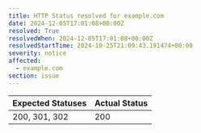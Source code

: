 ```yaml
---
title: HTTP Status resolved for example.com
date: 2024-12-05T17:01:08+00:00Z
resolved: True
resolvedWhen: 2024-12-05T17:01:08+00:00Z
resolvedStartTime: 2024-10-25T21:09:43.191474+00:00
severity: notice
affected:
  - example.com
section: issue
---
```


| Expected Statuses | Actual Status  |
|-------------------|----------------|
| 200, 301, 302 | 200 |

